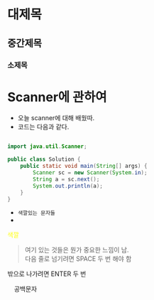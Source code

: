 # 대제목
## 중간제목
### 소제목

# Scanner에 관하여
- 오늘 scanner에 대해 배웠따.
- 코드는 다음과 같다.  

``` java 

import java.util.Scanner;

public class Solution {
    public static void main(String[] args) {
        Scanner sc = new Scanner(System.in);
        String a = sc.next();
        System.out.println(a);
    }
}  
```



- `색깔있는 문자들`
- 

<span style = "color:yellow">색깔</span>  



> 여기 있는 것들은 뭔가 중요한 느낌이 남.  
다음 줄로 넘기려면 SPACE 두 번 해야 함

밖으로 나가려면 ENTER 두 번

`ㅤ` 공백문자
